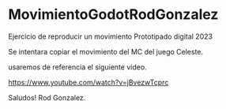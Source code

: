 # MovimientoGodotRodGonzalez
Ejercicio de reproducir un movimiento Prototipado digital 2023

Se intentara copiar el movimiento del MC del juego Celeste.

usaremos de referencia el siguiente video.

https://www.youtube.com/watch?v=jBvezwTcprc

Saludos!
Rod Gonzalez.
